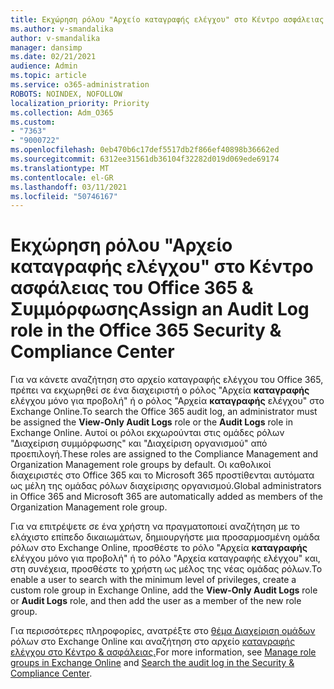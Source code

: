 ```yaml
---
title: Εκχώρηση ρόλου "Αρχείο καταγραφής ελέγχου" στο Κέντρο ασφάλειας του Office 365 & Συμμόρφωσης
ms.author: v-smandalika
author: v-smandalika
manager: dansimp
ms.date: 02/21/2021
audience: Admin
ms.topic: article
ms.service: o365-administration
ROBOTS: NOINDEX, NOFOLLOW
localization_priority: Priority
ms.collection: Adm_O365
ms.custom:
- "7363"
- "9000722"
ms.openlocfilehash: 0eb470b6c17def5517db2f866ef40898b36662ed
ms.sourcegitcommit: 6312ee31561db36104f32282d019d069ede69174
ms.translationtype: MT
ms.contentlocale: el-GR
ms.lasthandoff: 03/11/2021
ms.locfileid: "50746167"
---
```

# <a name="assign-an-audit-log-role-in-the-office-365-security--compliance-center"></a><span data-ttu-id="3062f-102">Εκχώρηση ρόλου "Αρχείο καταγραφής ελέγχου" στο Κέντρο ασφάλειας του Office 365 & Συμμόρφωσης</span><span class="sxs-lookup"><span data-stu-id="3062f-102">Assign an Audit Log role in the Office 365 Security & Compliance Center</span></span>

<span data-ttu-id="3062f-103">Για να κάνετε αναζήτηση στο αρχείο καταγραφής ελέγχου του Office 365, πρέπει να εκχωρηθεί σε ένα διαχειριστή ο ρόλος "Αρχεία **καταγραφής** ελέγχου μόνο για προβολή" ή ο ρόλος "Αρχεία **καταγραφής** ελέγχου" στο Exchange Online.</span><span class="sxs-lookup"><span data-stu-id="3062f-103">To search the Office 365 audit log, an administrator must be assigned the **View-Only Audit Logs** role or the **Audit Logs** role in Exchange Online.</span></span> <span data-ttu-id="3062f-104">Αυτοί οι ρόλοι εκχωρούνται στις ομάδες ρόλων "Διαχείριση συμμόρφωσης" και "Διαχείριση οργανισμού" από προεπιλογή.</span><span class="sxs-lookup"><span data-stu-id="3062f-104">These roles are assigned to the Compliance Management and Organization Management role groups by default.</span></span> <span data-ttu-id="3062f-105">Οι καθολικοί διαχειριστές στο Office 365 και το Microsoft 365 προστίθενται αυτόματα ως μέλη της ομάδας ρόλων διαχείρισης οργανισμού.</span><span class="sxs-lookup"><span data-stu-id="3062f-105">Global administrators in Office 365 and Microsoft 365 are automatically added as members of the Organization Management role group.</span></span>

<span data-ttu-id="3062f-106">Για να επιτρέψετε σε ένα χρήστη να πραγματοποιεί αναζήτηση με το ελάχιστο επίπεδο δικαιωμάτων, δημιουργήστε  μια προσαρμοσμένη ομάδα ρόλων στο Exchange Online, προσθέστε το ρόλο "Αρχεία **καταγραφής** ελέγχου μόνο για προβολή" ή το ρόλο "Αρχεία καταγραφής ελέγχου" και, στη συνέχεια, προσθέστε το χρήστη ως μέλος της νέας ομάδας ρόλων.</span><span class="sxs-lookup"><span data-stu-id="3062f-106">To enable a user to search with the minimum level of privileges, create a custom role group in Exchange Online, add the **View-Only Audit Logs** role or **Audit Logs** role, and then add the user as a member of the new role group.</span></span>

<span data-ttu-id="3062f-107">Για περισσότερες πληροφορίες, ανατρέξτε στο [θέμα Διαχείριση ομάδων](https://docs.microsoft.com/Exchange/permissions-exo/role-groups) ρόλων στο Exchange Online και αναζήτηση στο αρχείο [καταγραφής ελέγχου στο Κέντρο & ασφάλειας.](https://docs.microsoft.com/microsoft-365/compliance/search-the-audit-log-in-security-and-compliance)</span><span class="sxs-lookup"><span data-stu-id="3062f-107">For more information, see [Manage role groups in Exchange Online](https://docs.microsoft.com/Exchange/permissions-exo/role-groups) and [Search the audit log in the Security & Compliance Center](https://docs.microsoft.com/microsoft-365/compliance/search-the-audit-log-in-security-and-compliance).</span></span>